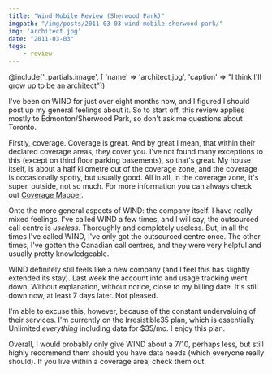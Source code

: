```yaml
---
title: "Wind Mobile Review (Sherwood Park)"
imgpath: "/img/posts/2011-03-03-wind-mobile-sherwood-park/"
img: 'architect.jpg'
date: "2011-03-03"
tags:
    - review
---
```


@include('_partials.image', [ 'name' => 'architect.jpg', 'caption' => "I think I'll grow up to be an architect"])

I've been on WIND for just over eight months now, and I figured I should post up my general feelings about it. So to 
start off, this review applies mostly to Edmonton/Sherwood Park, so don't ask me questions about Toronto.

Firstly, coverage. Coverage is great. And by great I mean, that within their declared coverage areas, they cover you. 
I've not found many exceptions to this (except on third floor parking basements), so that's great. My house itself, is 
about a half kilometre out of the coverage zone, and the coverage is occasionally spotty, but usually good. All in all, 
in the coverage zone, it's super, outside, not so much. For more information you can always check out 
[Coverage Mapper](http://coveragemapper.com/).

Onto the more general aspects of WIND: the company itself. I have really mixed feelings. I've called WIND a few times, 
and I will say, the outsourced call centre is _useless_. Thoroughly and completely useless. But, in all the times I've 
called WIND, I've only got the outsourced centre once. The other times, I've gotten the Canadian call centres, and they 
were very helpful and usually pretty knowledgeable.

WIND definitely still feels like a new company (and I feel this has slightly extended its stay). Last week the account 
info and usage tracking went down. Without explanation, without notice, close to my billing date. It's still down now, 
at least 7 days later. Not pleased.

I'm able to excuse this, however, because of the constant undervaluing of their services. I'm currently on the 
Irresistible35 plan, which is essentially Unlimited _everything_ including data for $35/mo. I enjoy this plan.

Overall, I would probably only give WIND about a 7/10, perhaps less, but still highly recommend them should you have 
data needs (which everyone really should). If you live within a coverage area, check them out.
